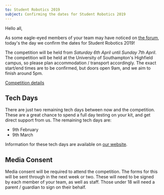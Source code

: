 ```yaml
---
to: Student Robotics 2019
subject: Confirming the dates for Student Robotics 2019
---
```


Hello all,

As some eagle-eyed members of your team may have noticed on [the forum](https://studentrobotics.org/forum/viewtopic.php?f=9&t=35), today's the day we confirm the dates for Student Robotics 2019!

The competition will be held from *Saturday 6th April* until *Sunday 7th April*. The competition will be held at the University of Southampton's Highfield campus, so please plan accommodation / transport accordingly. The exact start/end times are to be confirmed, but doors open 9am, and we aim to finish around 5pm.

[Competition details](https://studentrobotics.org/events/sr2019/competition/)

## Tech Days

There are just two remaining tech days between now and the competition. These are a great chance to spend a full day testing on your kit, and get direct support from us. The remaining tech days are:

- 9th February
- 9th March

Information for these tech days are available on [our website](https://studentrobotics.org/events/).

## Media Consent
Media consent will be required to attend the competition. The forms for this will be sent through in the next week or two. These will need to be signed by each member of your team, as well as staff. Those under 18 will need a parent / guardian to sign on their behalf.
